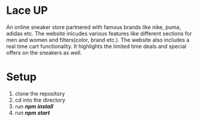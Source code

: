 # Lace UP
An online sneaker store partnered with famous brands like nike, puma, adidas etc. The website inlcudes various features like different sections for men and women and filters(color, brand etc.). The website also includes a real time cart functionality. It highlights the limited time deals and special offers on the sneakers as well.


# Setup
<ol>
<li>clone the repository</li>
<li>cd into the directory</li>
<li>run <i><b>npm install</b></i> </li>
<li>run <i><b>npm start</b></i> </li>
</ol>
